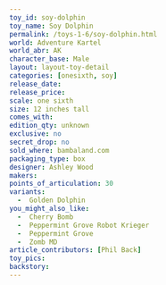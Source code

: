 ```yaml
---
toy_id: soy-dolphin
toy_name: Soy Dolphin
permalink: /toys-1-6/soy-dolphin.html
world: Adventure Kartel
world_abr: AK
character_base: Male
layout: layout-toy-detail
categories: [onesixth, soy]
release_date: 
release_price: 
scale: one sixth
size: 12 inches tall
comes_with: 
edition_qty: unknown
exclusive: no
secret_drop: no
sold_where: bambaland.com
packaging_type: box
designer: Ashley Wood
makers: 
points_of_articulation: 30
variants: 
  -  Golden Dolphin
you_might_also_like:
  -  Cherry Bomb
  -  Peppermint Grove Robot Krieger
  -  Peppermint Grove   
  -  Zomb MD
article_contributors: [Phil Back]
toy_pics:
backstory:
---
```

